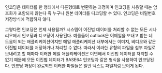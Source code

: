 인코딩은 데이터를 한 형태에서 다른형태로 변환하는 과정이며
인코딩을 사용할 때는 암호화가 포함되지 않는다
즉 누구나 원본 데이터를 디코딩할 수 있다.
인코딩은 비밀번호 저장방식에 적합하지 않다.

그렇다면 인코딩은 언제 사용될까? 시스템이 이진법 데이터를 처리할 수 없는 모든 시나리오에서 인코딩과 디코딩이 사용된다.
예를들어 outlook은 이메일을 보내고 받는 데 도움이 되는 애플리케이션이지만 메일 애플리케이션 내부에서는 이미지, 비디오와 같은 이진법 데이터를 저장하거나 처리할 수 없다.
따라서 이러한 유형의 파일을 첨부 파일로 보내려고 할 때마다 이러한 메일 애플리케이션은 이면에서 이진법 데이터를 처리할 수 없기 때문에 모든 이진법 데이터가 BASE64 인코딩과 같은 형식을 사용하여 인코딩된다.
인코딩 과정이 완료되면 이러한 파일들은 일반 텍스트 파일처럼 보이게 된다.